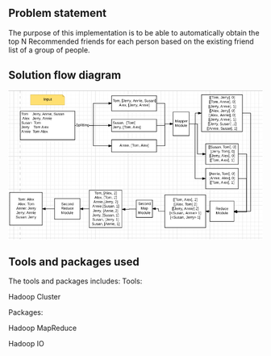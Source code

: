 ## Problem statement

The purpose of this implementation is to be able to automatically obtain the top N Recommended friends for each person based on the existing friend list of a group of people. 

## Solution flow diagram

![alt text](https://github.com/souyang/friendrecommendation/blob/master/FriendRecomendation-FlowChart.png)

## Tools and packages used

The tools and packages includes: 
Tools:

Hadoop Cluster

Packages:

Hadoop MapReduce

Hadoop IO
